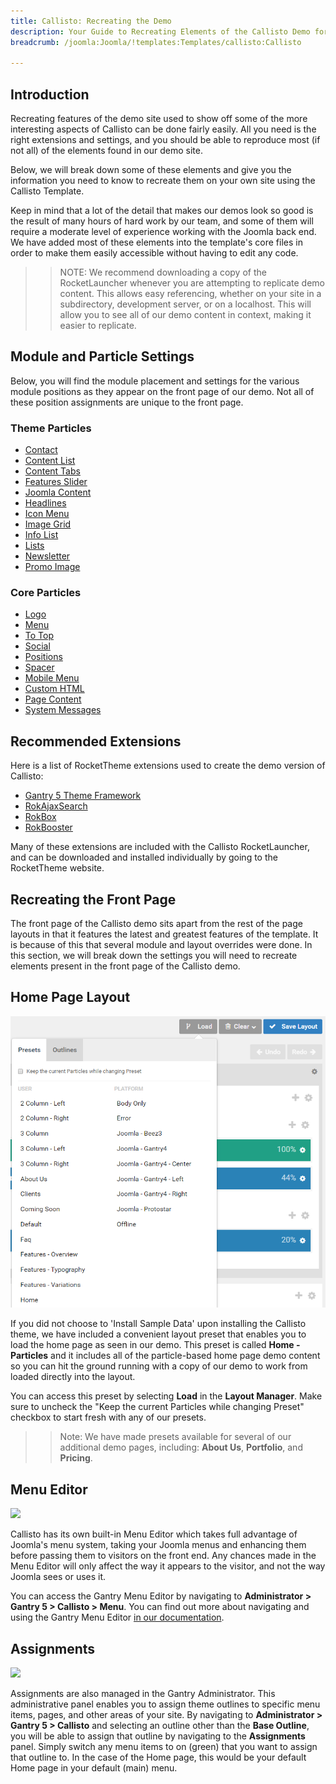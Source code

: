 ```yaml
---
title: Callisto: Recreating the Demo
description: Your Guide to Recreating Elements of the Callisto Demo for Joomla
breadcrumb: /joomla:Joomla/!templates:Templates/callisto:Callisto

---
```


Introduction
-----

Recreating features of the demo site used to show off some of the more interesting aspects of Callisto can be done fairly easily. All you need is the right extensions and settings, and you should be able to reproduce most (if not all) of the elements found in our demo site.

Below, we will break down some of these elements and give you the information you need to know to recreate them on your own site using the Callisto Template.

Keep in mind that a lot of the detail that makes our demos look so good is the result of many hours of hard work by our team, and some of them will require a moderate level of experience working with the Joomla back end. We have added most of these elements into the template's core files in order to make them easily accessible without having to edit any code.

>> NOTE: We recommend downloading a copy of the RocketLauncher whenever you are attempting to replicate demo content. This allows easy referencing, whether on your site in a subdirectory, development server, or on a localhost. This will allow you to see all of our demo content in context, making it easier to replicate.

Module and Particle Settings
-----

Below, you will find the module placement and settings for the various module positions as they appear on the front page of our demo. Not all of these position assignments are unique to the front page.

### Theme Particles

- [Contact](particle_contact.md)
- [Content List](particle_contentlist.md)
- [Content Tabs](particle_contenttabs.md)
- [Features Slider](particle_featuresslider.md)
- [Joomla Content](particle_joomla.md)
- [Headlines](particle_headlines.md)
- [Icon Menu](particle_iconmenu.md)
- [Image Grid](particle_image.md)
- [Info List](particle_info.md)
- [Lists](particle_lists.md)
- [Newsletter](particle_newsletter.md)
- [Promo Image](particle_promoimage.md)

### Core Particles 

- [Logo](http://docs.gantry.org/gantry5/particles/logo)
- [Menu](http://docs.gantry.org/gantry5/particles/menu-control)
- [To Top](http://docs.gantry.org/gantry5/particles/to-top)
- [Social](http://docs.gantry.org/gantry5/particles/social)
- [Positions](http://docs.gantry.org/gantry5/particles/position)
- [Spacer](http://docs.gantry.org/gantry5/particles/spacer)
- [Mobile Menu](http://docs.gantry.org/gantry5/particles/mobile-menu)
- [Custom HTML](http://docs.gantry.org/gantry5/particles/custom-html)
- [Page Content](http://docs.gantry.org/gantry5/particles/page-content)
- [System Messages](http://docs.gantry.org/gantry5/particles/system-messages)

Recommended Extensions
-----

Here is a list of RocketTheme extensions used to create the demo version of Callisto:

* [Gantry 5 Theme Framework](http://gantry.org/)
* [RokAjaxSearch](http://www.rockettheme.com/joomla/extensions/rokajaxsearch)
* [RokBox](http://www.rockettheme.com/joomla/extensions/rokbox)
* [RokBooster](http://www.rockettheme.com/joomla/extensions/rokbooster)

Many of these extensions are included with the Callisto RocketLauncher, and can be downloaded and installed individually by going to the RocketTheme website.

Recreating the Front Page
-----

The front page of the Callisto demo sits apart from the rest of the page layouts in that it features the latest and greatest features of the template. It is because of this that several module and layout overrides were done. In this section, we will break down the settings you will need to recreate elements present in the front page of the Callisto demo.

Home Page Layout
-----

![Layout Presets](assets/layout_presets.png)

If you did not choose to 'Install Sample Data' upon installing the Callisto theme, we have included a convenient layout preset that enables you to load the home page as seen in our demo. This preset is called **Home - Particles** and it includes all of the particle-based home page demo content so you can hit the ground running with a copy of our demo to work from loaded directly into the layout.

You can access this preset by selecting **Load** in the **Layout Manager**. Make sure to uncheck the "Keep the current Particles while changing Preset" checkbox to start fresh with any of our presets.

>> Note: We have made presets available for several of our additional demo pages, including: **About Us**, **Portfolio**, and **Pricing**.

Menu Editor
-----

![](assets/menu_1.jpeg)

Callisto has its own built-in Menu Editor which takes full advantage of Joomla's menu system, taking your Joomla menus and enhancing them before passing them to visitors on the front end. Any chances made in the Menu Editor will only affect the way it appears to the visitor, and not the way Joomla sees or uses it.

You can access the Gantry Menu Editor by navigating to **Administrator > Gantry 5 > Callisto > Menu**. You can find out more about navigating and using the Gantry Menu Editor [in our documentation](http://docs.gantry.org/gantry5/configure/menu-editor).

Assignments
-----

![](assets/assignments_1.jpeg)

Assignments are also managed in the Gantry Administrator. This administrative panel enables you to assign theme outlines to specific menu items, pages, and other areas of your site. By navigating to **Administrator > Gantry 5 > Callisto** and selecting an outline other than the **Base Outline**, you will be able to assign that outline by navigating to the **Assignments** panel. Simply switch any menu items to on (green) that you want to assign that outline to. In the case of the Home page, this would be your default Home page in your default (main) menu.
